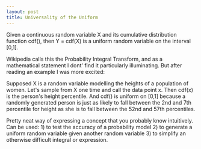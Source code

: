 ```yaml
---
layout: post
title: Universality of the Uniform
---
```


Given a continuous random variable X and its cumulative distribution function cdf(), then Y = cdf(X) is a uniform random variable on the interval [0,1].

Wikipedia calls this the Probability Integral Transform, and as a mathematical statement I dont' find it particularly illuminating. But after reading an example I was more excited:

Supposed X is a random variable modelling the heights of a population of women. Let's sample from X one time and call the data point x.  Then cdf(x) is the person's height percentile.  And cdf() is uniform on [0,1] because a randomly generated person is just as likely to fall between the 2nd and 7th percentile for height as she is to fall between the 52nd and 57th percentiles.  

Pretty neat way of expressing a concept that you probably know intuitively. Can be used: 1) to test the accuracy of a probability model  2) to generate a uniform random variable given another random variable 3) to simplify an otherwise difficult integral or expression.


